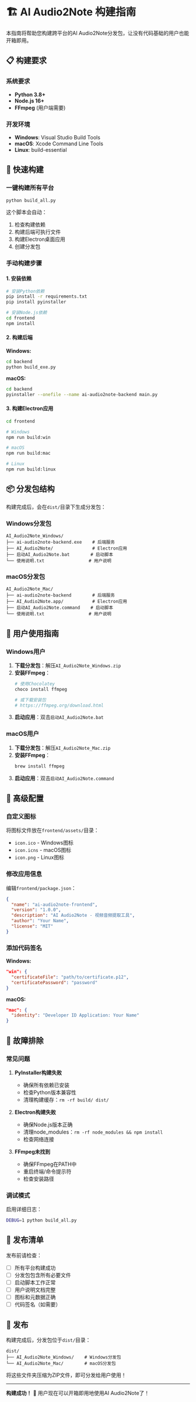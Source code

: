 # 🏗️ AI Audio2Note 构建指南

本指南将帮助您构建跨平台的AI Audio2Note分发包，让没有代码基础的用户也能开箱即用。

## 📋 构建要求

### 系统要求
- **Python 3.8+**
- **Node.js 16+**
- **FFmpeg** (用户端需要)

### 开发环境
- **Windows**: Visual Studio Build Tools
- **macOS**: Xcode Command Line Tools
- **Linux**: build-essential

## 🚀 快速构建

### 一键构建所有平台

```bash
python build_all.py
```

这个脚本会自动：
1. 检查构建依赖
2. 构建后端可执行文件
3. 构建Electron桌面应用
4. 创建分发包

### 手动构建步骤

#### 1. 安装依赖

```bash
# 安装Python依赖
pip install -r requirements.txt
pip install pyinstaller

# 安装Node.js依赖
cd frontend
npm install
```

#### 2. 构建后端

**Windows:**
```bash
cd backend
python build_exe.py
```

**macOS:**
```bash
cd backend
pyinstaller --onefile --name ai-audio2note-backend main.py
```

#### 3. 构建Electron应用

```bash
cd frontend

# Windows
npm run build:win

# macOS
npm run build:mac

# Linux
npm run build:linux
```

## 📦 分发包结构

构建完成后，会在`dist/`目录下生成分发包：

### Windows分发包
```
AI_Audio2Note_Windows/
├── ai-audio2note-backend.exe    # 后端服务
├── AI_Audio2Note/               # Electron应用
├── 启动AI_Audio2Note.bat        # 启动脚本
└── 使用说明.txt                 # 用户说明
```

### macOS分发包
```
AI_Audio2Note_Mac/
├── ai-audio2note-backend        # 后端服务
├── AI_Audio2Note.app/           # Electron应用
├── 启动AI_Audio2Note.command    # 启动脚本
└── 使用说明.txt                 # 用户说明
```

## 🎯 用户使用指南

### Windows用户

1. **下载分发包**：解压`AI_Audio2Note_Windows.zip`
2. **安装FFmpeg**：
   ```bash
   # 使用Chocolatey
   choco install ffmpeg
   
   # 或下载安装包
   # https://ffmpeg.org/download.html
   ```
3. **启动应用**：双击`启动AI_Audio2Note.bat`

### macOS用户

1. **下载分发包**：解压`AI_Audio2Note_Mac.zip`
2. **安装FFmpeg**：
   ```bash
   brew install ffmpeg
   ```
3. **启动应用**：双击`启动AI_Audio2Note.command`

## 🔧 高级配置

### 自定义图标

将图标文件放在`frontend/assets/`目录：
- `icon.ico` - Windows图标
- `icon.icns` - macOS图标
- `icon.png` - Linux图标

### 修改应用信息

编辑`frontend/package.json`：
```json
{
  "name": "ai-audio2note-frontend",
  "version": "1.0.0",
  "description": "AI Audio2Note - 视频音频提取工具",
  "author": "Your Name",
  "license": "MIT"
}
```

### 添加代码签名

**Windows:**
```json
"win": {
  "certificateFile": "path/to/certificate.p12",
  "certificatePassword": "password"
}
```

**macOS:**
```json
"mac": {
  "identity": "Developer ID Application: Your Name"
}
```

## 🐛 故障排除

### 常见问题

1. **PyInstaller构建失败**
   - 确保所有依赖已安装
   - 检查Python版本兼容性
   - 清理构建缓存：`rm -rf build/ dist/`

2. **Electron构建失败**
   - 确保Node.js版本正确
   - 清理node_modules：`rm -rf node_modules && npm install`
   - 检查网络连接

3. **FFmpeg未找到**
   - 确保FFmpeg在PATH中
   - 重启终端/命令提示符
   - 检查安装路径

### 调试模式

启用详细日志：
```bash
DEBUG=1 python build_all.py
```

## 📝 发布清单

发布前请检查：

- [ ] 所有平台构建成功
- [ ] 分发包包含所有必要文件
- [ ] 启动脚本工作正常
- [ ] 用户说明文档完整
- [ ] 图标和元数据正确
- [ ] 代码签名（如需要）

## 🎉 发布

构建完成后，分发包位于`dist/`目录：

```
dist/
├── AI_Audio2Note_Windows/    # Windows分发包
└── AI_Audio2Note_Mac/        # macOS分发包
```

将这些文件夹压缩为ZIP文件，即可分发给用户使用！

---

**构建成功！** 🎉 用户现在可以开箱即用地使用AI Audio2Note了！